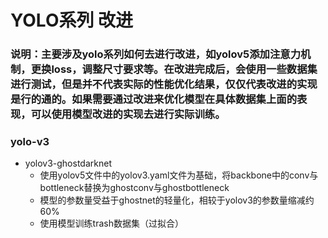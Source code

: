 # YOLO系列 改进



### 说明：主要涉及yolo系列如何去进行改进，如yolov5添加注意力机制，更换loss，调整尺寸要求等。在改进完成后，会使用一些数据集进行测试，但是并不代表实际的性能优化结果，仅仅代表改进的实现是行的通的。如果需要通过改进来优化模型在具体数据集上面的表现，可以使用模型改进的实现去进行实际训练。



### yolo-v3

- yolov3-ghostdarknet
  - 使用yolov5文件中的yolov3.yaml文件为基础，将backbone中的conv与bottleneck替换为ghostconv与ghostbottleneck
  - 模型的参数量受益于ghostnet的轻量化，相较于yolov3的参数量缩减约60%
  - 使用模型训练trash数据集（过拟合）


